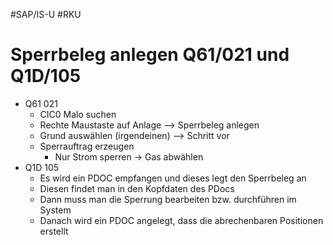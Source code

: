 #SAP/IS-U #RKU
# Sperrbeleg anlegen Q61/021 und Q1D/105

- Q61 021
	- CIC0 Malo suchen
	- Rechte Maustaste auf Anlage --> Sperrbeleg anlegen
	- Grund auswählen (irgendeinen) --> Schritt vor
	- Sperrauftrag erzeugen
		- Nur Strom sperren -> Gas abwählen
- Q1D 105
	- Es wird ein PDOC empfangen und dieses legt den Sperrbeleg an
	- Diesen findet man in den Kopfdaten des PDocs
	- Dann muss man die Sperrung bearbeiten bzw. durchführen im System
	- Danach wird ein PDOC angelegt, dass die abrechenbaren Positionen erstellt